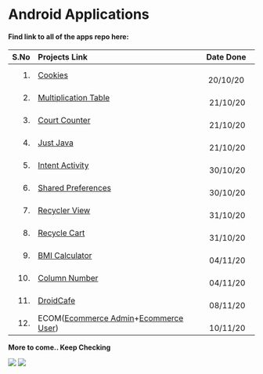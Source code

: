 # Android Applications

#### Find link to all of the apps repo here:
|S.No| Projects Link       | Date Done 
| ------------------------------------------------:|:------------------------------------------------- |:----------------------------------------------------------------------:
| 1.|[Cookies](https://github.com/Iltwats/Cookies)&nbsp; &nbsp;    &nbsp; &nbsp;    | &nbsp; &nbsp;    &nbsp; &nbsp; 20/10/20
| 2.|[Multiplication Table](https://github.com/Iltwats/MultiplicationTable)&nbsp; &nbsp;    &nbsp; &nbsp; |&nbsp; &nbsp;    &nbsp; &nbsp;21/10/20
| 3.|[Court Counter](https://github.com/Iltwats/Court-Counter)&nbsp; &nbsp;    &nbsp; &nbsp;  |&nbsp; &nbsp;    &nbsp; &nbsp;21/10/20
| 4.|[Just Java](https://github.com/Iltwats/JustJava)          &nbsp; &nbsp;    &nbsp; &nbsp; |&nbsp; &nbsp;    &nbsp; &nbsp;21/10/20
| 5.|[Intent Activity](https://github.com/Iltwats/IntentActivity) &nbsp; &nbsp;    &nbsp; &nbsp;|&nbsp; &nbsp;    &nbsp; &nbsp;30/10/20
| 6.|[Shared Preferences](https://github.com/Iltwats/SharedPref)&nbsp; &nbsp;    &nbsp; &nbsp;  |&nbsp; &nbsp;    &nbsp; &nbsp;30/10/20
| 7.|[Recycler View](https://github.com/Iltwats/RecyclerView) &nbsp; &nbsp;    &nbsp; &nbsp; |&nbsp; &nbsp;    &nbsp; &nbsp;31/10/20
| 8.|[Recycle Cart](https://github.com/Iltwats/RecycleCart)&nbsp; &nbsp;    &nbsp; &nbsp; |&nbsp; &nbsp;    &nbsp; &nbsp;31/10/20
| 9.|[BMI Calculator](https://github.com/Iltwats/BMI-Calculator)&nbsp; &nbsp;    &nbsp; &nbsp; |&nbsp; &nbsp;    &nbsp; &nbsp;04/11/20
| 10.|[Column Number](https://github.com/Iltwats/Column-Numbers)&nbsp; &nbsp;    &nbsp; &nbsp; |&nbsp; &nbsp;    &nbsp; &nbsp;04/11/20
| 11.|[DroidCafe](https://github.com/Iltwats/DroidCafe)&nbsp; &nbsp;    &nbsp; &nbsp; |&nbsp; &nbsp;    &nbsp; &nbsp;08/11/20
| 12.|ECOM([Ecommerce Admin](https://github.com/Iltwats/ECommerce)+[Ecommerce User](https://github.com/Iltwats/UserEcom))&nbsp; &nbsp;    &nbsp; &nbsp; |&nbsp; &nbsp;    &nbsp; &nbsp;10/11/20





**More to come.. Keep Checking**<br>

![](https://media.giphy.com/media/MGdfeiKtEiEPS/giphy.gif)
![](https://media.giphy.com/media/DuWNPF952JNyE/giphy.gif)
